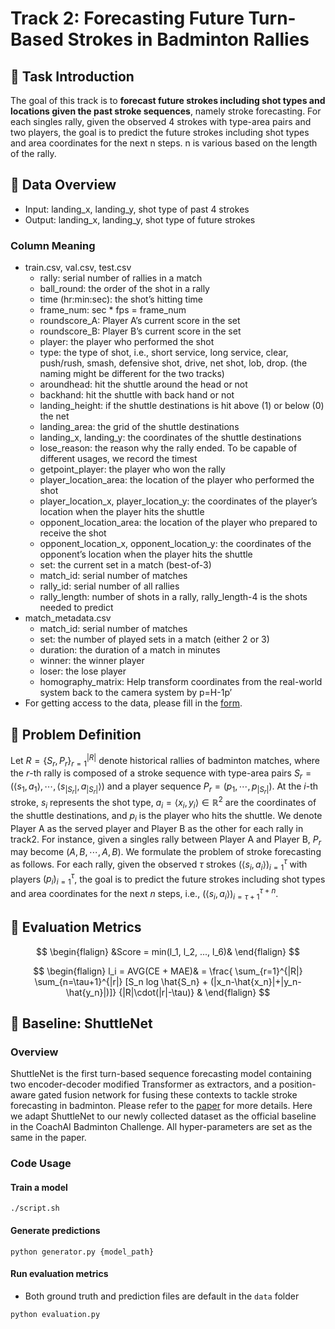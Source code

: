 # Track 2: Forecasting Future Turn-Based Strokes in Badminton Rallies

## :shit: Task Introduction
The goal of this track is to **forecast future strokes including shot types and locations given the past stroke sequences**, namely stroke forecasting. For each singles rally, given the observed 4 strokes with type-area pairs and two players, the goal is to predict the future strokes including shot types and area coordinates for the next n steps. n is various based on the length of the rally.

## :badminton:	Data Overview
* Input: landing_x, landing_y, shot type of past 4 strokes 
* Output: landing_x, landing_y, shot type of future strokes 
### Column Meaning
* train.csv, val.csv, test.csv
  * rally: serial number of rallies in a match
  * ball_round: the order of the shot in a rally
  * time (hr:min:sec): the shot’s hitting time
  * frame_num: sec * fps = frame_num
  * roundscore_A: Player A’s current score in the set
  * roundscore_B: Player B’s current score in the set
  * player: the player who performed the shot
  * type: the type of shot, i.e., short service, long service, clear, push/rush, smash, defensive shot, drive, net shot, lob, drop. (the naming might be different for the two tracks)
  * aroundhead: hit the shuttle around the head or not
  * backhand: hit the shuttle with back hand or not
  * landing_height: if the shuttle destinations is hit above (1) or below (0) the net
  * landing_area: the grid of the shuttle destinations
  * landing_x, landing_y: the coordinates of the shuttle destinations
  * lose_reason: the reason why the rally ended. To be capable of different usages, we record the timest
  * getpoint_player: the player who won the rally
  * player_location_area: the location of the player who performed the shot
  * player_location_x, player_location_y: the coordinates of the player’s location when the player hits the shuttle
  * opponent_location_area: the location of the player who prepared to receive the shot
  * opponent_location_x, opponent_location_y: the coordinates of the opponent’s location when the player hits the shuttle
  * set: the current set in a match (best-of-3)
  * match_id: serial number of matches
  * rally_id: serial number of all rallies
  * rally_length: number of shots in a rally, rally_length-4 is the shots needed to predict
* match_metadata.csv
  * match_id: serial number of matches
  * set: the number of played sets in a match (either 2 or 3)
  * duration: the duration of a match in minutes
  * winner: the winner player
  * loser: the lose player
  * homography_matrix: Help transform coordinates from the real-world system back to the camera system by p=H-1p’
* For getting access to the data, please fill in the [form](https://forms.gle/znfgo4Bvp3t9h8wk9).


## :badminton:	Problem Definition

Let $R=\{S_r, P_r\}_{r=1}^{|R|}$ denote historical rallies of badminton matches, where the $r$-th rally is composed of a stroke sequence with type-area pairs $S_r=(\langle s_1, a_1\rangle,\cdots,\langle s_{|S_r|}, a_{|S_r|}\rangle)$ and a player sequence $P_r=(p_1,\cdots,p_{|S_r|})$.
At the $i$-th stroke, $s_i$ represents the shot type, $a_i=\langle x_i, y_i\rangle \in \mathbb{R}^{2}$ are the coordinates of the shuttle destinations, and $p_i$ is the player who hits the shuttle. We denote Player A as the served player and Player B as the other for each rally in track2. For instance, given a singles rally between Player A and Player B, $P_r$ may become $(A, B, \cdots, A, B)$.
We formulate the problem of stroke forecasting as follows. For each rally, given the observed $\tau$ strokes $(\langle s_i, a_i\rangle)_{i=1}^{\tau}$ with players $(p_i)_{i=1}^{\tau}$, the goal is to predict the future strokes including shot types and area coordinates for the next $n$ steps, i.e., $(\langle s_i, a_i\rangle)_{i={\tau+1}}^{\tau+n}$.

## :badminton:	Evaluation Metrics

$$ 
\begin{flalign}
&Score = min(l_1, l_2, ..., l_6)&
\end{flalign}
$$

$$ 
\begin{flalign}
l_i = AVG(CE + MAE)&
= \frac{ \sum_{r=1}^{|R|} \sum_{n=\tau+1}^{|r|} [S_n log \hat{S_n} + (|x_n-\hat{x_n}|+|y_n-\hat{y_n}|)]} {|R|\cdot(|r|-\tau)} &
\end{flalign}
$$


## :badminton:	Baseline: ShuttleNet
### Overview
ShuttleNet is the first turn-based sequence forecasting model containing two encoder-decoder modified Transformer as extractors, and a position-aware gated fusion network for fusing these contexts to tackle stroke forecasting in badminton.
Please refer to the [paper](https://ojs.aaai.org/index.php/AAAI/article/view/20341) for more details.
Here we adapt ShuttleNet to our newly collected dataset as the official baseline in the CoachAI Badminton Challenge.
All hyper-parameters are set as the same in the paper.

### Code Usage
#### Train a model
```=bash
./script.sh
```

#### Generate predictions
```=bash
python generator.py {model_path}
```

#### Run evaluation metrics
- Both ground truth and prediction files are default in the `data` folder
```=bash
python evaluation.py
```
